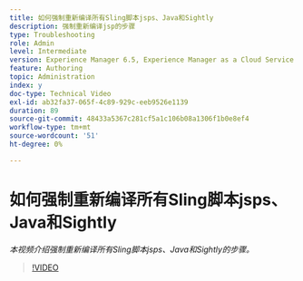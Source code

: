 ```yaml
---
title: 如何强制重新编译所有Sling脚本jsps、Java和Sightly
description: 强制重新编译jsp的步骤
type: Troubleshooting
role: Admin
level: Intermediate
version: Experience Manager 6.5, Experience Manager as a Cloud Service
feature: Authoring
topic: Administration
index: y
doc-type: Technical Video
exl-id: ab32fa37-065f-4c89-929c-eeb9526e1139
duration: 89
source-git-commit: 48433a5367c281cf5a1c106b08a1306f1b0e8ef4
workflow-type: tm+mt
source-wordcount: '51'
ht-degree: 0%

---
```


# 如何强制重新编译所有Sling脚本jsps、Java和Sightly

*本视频介绍强制重新编译所有Sling脚本jsps、Java和Sightly的步骤。*

>[!VIDEO](https://video.tv.adobe.com/v/335464?quality=12&learn=on)
